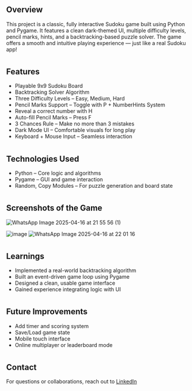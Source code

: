 ## Overview

This project is a classic, fully interactive Sudoku game built using Python and Pygame. It features a clean dark-themed UI, multiple difficulty levels, pencil marks, hints, and a backtracking-based puzzle solver. The game offers a smooth and intuitive playing experience — just like a real Sudoku app!

#

## **Features**

-  Playable 9x9 Sudoku Board
- Backtracking Solver Algorithm
-  Three Difficulty Levels – Easy, Medium, Hard
- Pencil Marks Support – Toggle with P + NumberHints System 
- Reveal a correct number with H
- Auto-fill Pencil Marks – Press F
- 3 Chances Rule – Make no more than 3 mistakes
- Dark Mode UI – Comfortable visuals for long play
- Keyboard + Mouse Input – Seamless interaction
#
 
## **Technologies Used**

- Python – Core logic and algorithms
- Pygame – GUI and game interaction
- Random, Copy Modules – For puzzle generation and board state

#
## **Screenshots of the Game**
![WhatsApp Image 2025-04-16 at 21 55 56 (1)](https://github.com/user-attachments/assets/8540cade-b268-4cb7-8aa8-832c3d5bfdba)

![image](https://github.com/user-attachments/assets/fb7d4e96-a444-42a2-ba4b-a08d77b0faf5)
![WhatsApp Image 2025-04-16 at 22 01 16](https://github.com/user-attachments/assets/1c2e07c0-5384-4676-afa6-a8d80915f938)


# 

##  **Learnings**

- Implemented a real-world backtracking algorithm
- Built an event-driven game loop using Pygame
- Designed a clean, usable game interface
- Gained experience integrating logic with UI

#

##  Future Improvements

- Add timer and scoring system
- Save/Load game state
- Mobile touch interface
- Online multiplayer or leaderboard mode

#

## **Contact**

For questions or collaborations, reach out to [LinkedIn](https://www.linkedin.com/in/sneha-jain-899b581b1?lipi=urn%3Ali%3Apage%3Ad_flagship3_profile_view_base_contact_details%3B1lEgZjlIRkOfOLeaUEvDig%3D%3D)
